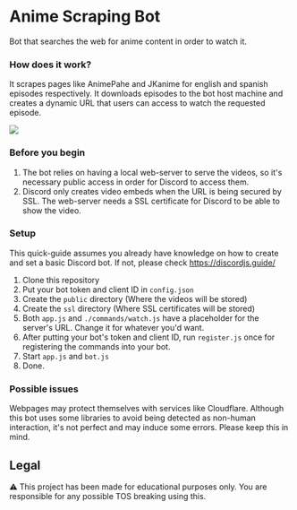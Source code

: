 # Anime Scraping Bot

Bot that searches the web for anime content in order to watch it.

### How does it work?

It scrapes pages like AnimePahe and JKanime for english and spanish episodes respectively. It downloads episodes to the bot host machine and creates a dynamic URL that users can access to watch the requested episode.

![](https://i.imgur.com/XfsFz3v.gif)

### Before you begin

1. The bot relies on having a local web-server to serve the videos, so it's necessary public access in order for Discord to access them.
2. Discord only creates video embeds when the URL is being secured by SSL. The web-server needs a SSL certificate for Discord to be able to show the video.

### Setup

This quick-guide assumes you already have knowledge on how to create and set a basic Discord bot. If not, please check https://discordjs.guide/

1. Clone this repository
2. Put your bot token and client ID in `config.json`
3. Create the `public` directory (Where the videos will be stored)
4. Create the `ssl` directory (Where SSL certificates will be stored)
5. Both `app.js` and `./commands/watch.js` have a placeholder for the server's URL. Change it for whatever you'd want.
6. After putting your bot's token and client ID, run `register.js` once for registering the commands into your bot.
7. Start `app.js` and `bot.js`
8. Done.

### Possible issues

Webpages may protect themselves with services like Cloudflare. Although this bot uses some libraries to avoid being detected as non-human interaction, it's not perfect and may induce some errors. Please keep this in mind.


## Legal

⚠️ This project has been made for educational purposes only. You are responsible for any possible TOS breaking using this.

